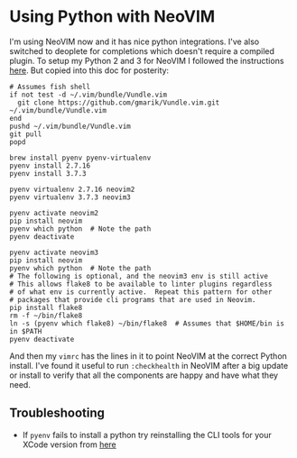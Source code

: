 # Using Python with NeoVIM

I'm using NeoVIM now and it has nice python integrations. I've also switched to deoplete for completions which doesn't require a compiled plugin. To setup my Python 2 and 3 for NeoVIM I followed the instructions [here](https://github.com/zchee/deoplete-jedi/wiki/Setting-up-Python-for-Neovim). But copied into this doc for posterity:

    # Assumes fish shell
    if not test -d ~/.vim/bundle/Vundle.vim
      git clone https://github.com/gmarik/Vundle.vim.git ~/.vim/bundle/Vundle.vim
    end
    pushd ~/.vim/bundle/Vundle.vim
    git pull
    popd

    brew install pyenv pyenv-virtualenv
    pyenv install 2.7.16
    pyenv install 3.7.3

    pyenv virtualenv 2.7.16 neovim2
    pyenv virtualenv 3.7.3 neovim3

    pyenv activate neovim2
    pip install neovim
    pyenv which python  # Note the path
    pyenv deactivate

    pyenv activate neovim3
    pip install neovim
    pyenv which python  # Note the path
    # The following is optional, and the neovim3 env is still active
    # This allows flake8 to be available to linter plugins regardless
    # of what env is currently active.  Repeat this pattern for other
    # packages that provide cli programs that are used in Neovim.
    pip install flake8
    rm -f ~/bin/flake8
    ln -s (pyenv which flake8) ~/bin/flake8  # Assumes that $HOME/bin is in $PATH
    pyenv deactivate

And then my `vimrc` has the lines in it to point NeoVIM at the correct Python install. I've found it useful to run `:checkhealth` in NeoVIM after a big update or install to verify that all the components are happy and have what they need.

## Troubleshooting

* If `pyenv` fails to install a python try reinstalling the CLI tools for your XCode version from [here](https://developer.apple.com/download/more/?=command%20line%20tools)
